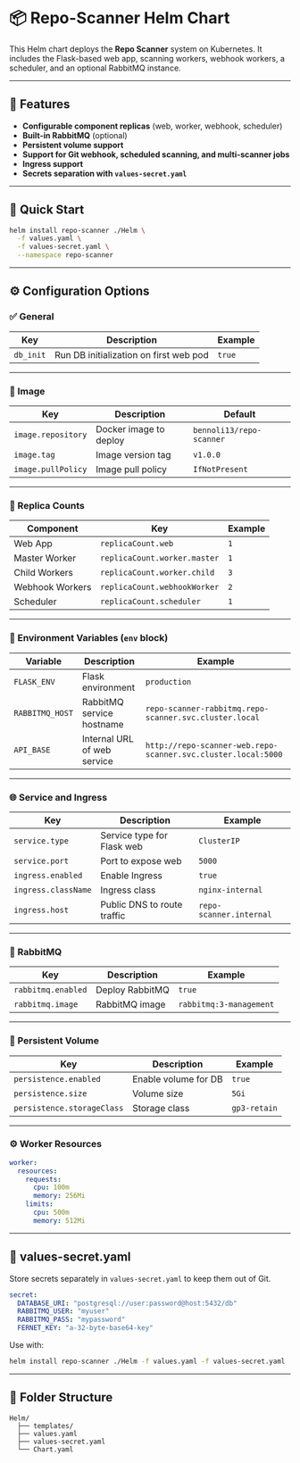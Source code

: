 
# 📦 Repo-Scanner Helm Chart

This Helm chart deploys the **Repo Scanner** system on Kubernetes. It includes the Flask-based web app, scanning workers, webhook workers, a scheduler, and an optional RabbitMQ instance.

---

## 🧭 Features

- **Configurable component replicas** (web, worker, webhook, scheduler)
- **Built-in RabbitMQ** (optional)
- **Persistent volume support**
- **Support for Git webhook, scheduled scanning, and multi-scanner jobs**
- **Ingress support**
- **Secrets separation with `values-secret.yaml`**

---

## 🚀 Quick Start

```bash
helm install repo-scanner ./Helm \
  -f values.yaml \
  -f values-secret.yaml \
  --namespace repo-scanner
```

---

## ⚙️ Configuration Options

### ✅ General

| Key         | Description                            | Example |
|--------------|----------------------------------------|---------|
| `db_init`     | Run DB initialization on first web pod | `true`  |

---

### 🐳 Image

| Key                | Description             | Default                     |
|--------------------|-------------------------|-----------------------------|
| `image.repository` | Docker image to deploy  | `bennoli13/repo-scanner`    |
| `image.tag`        | Image version tag       | `v1.0.0`                    |
| `image.pullPolicy` | Image pull policy       | `IfNotPresent`              |

---

### 🧬 Replica Counts

| Component        | Key                        | Example |
|------------------|-----------------------------|---------|
| Web App          | `replicaCount.web`          | `1`     |
| Master Worker    | `replicaCount.worker.master`| `1`     |
| Child Workers    | `replicaCount.worker.child` | `3`     |
| Webhook Workers  | `replicaCount.webhookWorker`| `2`     |
| Scheduler        | `replicaCount.scheduler`    | `1`     |

---

### 🌿 Environment Variables (`env` block)

| Variable          | Description                             | Example                                                   |
|-------------------|-----------------------------------------|-----------------------------------------------------------|
| `FLASK_ENV`       | Flask environment                       | `production`                                              |
| `RABBITMQ_HOST`   | RabbitMQ service hostname               | `repo-scanner-rabbitmq.repo-scanner.svc.cluster.local`    |
| `API_BASE`        | Internal URL of web service             | `http://repo-scanner-web.repo-scanner.svc.cluster.local:5000` |

---

### 🌐 Service and Ingress

| Key                | Description                | Example                    |
|--------------------|----------------------------|----------------------------|
| `service.type`     | Service type for Flask web | `ClusterIP`                |
| `service.port`     | Port to expose web         | `5000`                     |
| `ingress.enabled`  | Enable Ingress             | `true`                     |
| `ingress.className`| Ingress class              | `nginx-internal`           |
| `ingress.host`     | Public DNS to route traffic| `repo-scanner.internal`    |

---

### 🐰 RabbitMQ

| Key                | Description         | Example                |
|--------------------|---------------------|------------------------|
| `rabbitmq.enabled` | Deploy RabbitMQ     | `true`                 |
| `rabbitmq.image`   | RabbitMQ image      | `rabbitmq:3-management`|

---

### 💾 Persistent Volume

| Key                      | Description              | Example     |
|--------------------------|--------------------------|-------------|
| `persistence.enabled`    | Enable volume for DB      | `true`      |
| `persistence.size`       | Volume size              | `5Gi`       |
| `persistence.storageClass`| Storage class           | `gp3-retain`|

---

### ⚙️ Worker Resources

```yaml
worker:
  resources:
    requests:
      cpu: 100m
      memory: 256Mi
    limits:
      cpu: 500m
      memory: 512Mi
```

---

## 🔐 values-secret.yaml

Store secrets separately in `values-secret.yaml` to keep them out of Git.

```yaml
secret:
  DATABASE_URI: "postgresql://user:password@host:5432/db"
  RABBITMQ_USER: "myuser"
  RABBITMQ_PASS: "mypassword"
  FERNET_KEY: "a-32-byte-base64-key"
```

Use with:

```bash
helm install repo-scanner ./Helm -f values.yaml -f values-secret.yaml
```

---

## 📁 Folder Structure

```
Helm/
  ├── templates/
  ├── values.yaml
  ├── values-secret.yaml
  └── Chart.yaml
```
